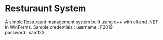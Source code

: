 # Resturaunt System

A simple Resturaunt management system built using c++ with cli and .NET in WinForms.
Sample credentials :
username : F2019  
password : sam123
